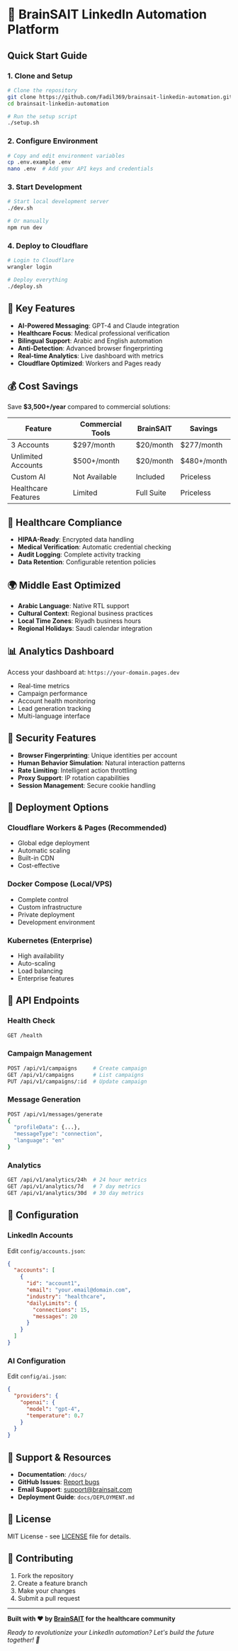 # 🧠 BrainSAIT LinkedIn Automation Platform

## Quick Start Guide

### 1. Clone and Setup

```bash
# Clone the repository
git clone https://github.com/Fadil369/brainsait-linkedin-automation.git
cd brainsait-linkedin-automation

# Run the setup script
./setup.sh
```

### 2. Configure Environment

```bash
# Copy and edit environment variables
cp .env.example .env
nano .env  # Add your API keys and credentials
```

### 3. Start Development

```bash
# Start local development server
./dev.sh

# Or manually
npm run dev
```

### 4. Deploy to Cloudflare

```bash
# Login to Cloudflare
wrangler login

# Deploy everything
./deploy.sh
```

## 🎯 Key Features

- **AI-Powered Messaging**: GPT-4 and Claude integration
- **Healthcare Focus**: Medical professional verification
- **Bilingual Support**: Arabic and English automation
- **Anti-Detection**: Advanced browser fingerprinting
- **Real-time Analytics**: Live dashboard with metrics
- **Cloudflare Optimized**: Workers and Pages ready

## 💰 Cost Savings

Save **$3,500+/year** compared to commercial solutions:

| Feature             | Commercial Tools | BrainSAIT  | Savings     |
| ------------------- | ---------------- | ---------- | ----------- |
| 3 Accounts          | $297/month       | $20/month  | $277/month  |
| Unlimited Accounts  | $500+/month      | $20/month  | $480+/month |
| Custom AI           | Not Available    | Included   | Priceless   |
| Healthcare Features | Limited          | Full Suite | Priceless   |

## 🏥 Healthcare Compliance

- **HIPAA-Ready**: Encrypted data handling
- **Medical Verification**: Automatic credential checking
- **Audit Logging**: Complete activity tracking
- **Data Retention**: Configurable retention policies

## 🌍 Middle East Optimized

- **Arabic Language**: Native RTL support
- **Cultural Context**: Regional business practices
- **Local Time Zones**: Riyadh business hours
- **Regional Holidays**: Saudi calendar integration

## 📊 Analytics Dashboard

Access your dashboard at: `https://your-domain.pages.dev`

- Real-time metrics
- Campaign performance
- Account health monitoring
- Lead generation tracking
- Multi-language interface

## 🔐 Security Features

- **Browser Fingerprinting**: Unique identities per account
- **Human Behavior Simulation**: Natural interaction patterns
- **Rate Limiting**: Intelligent action throttling
- **Proxy Support**: IP rotation capabilities
- **Session Management**: Secure cookie handling

## 🚀 Deployment Options

### Cloudflare Workers & Pages (Recommended)

- Global edge deployment
- Automatic scaling
- Built-in CDN
- Cost-effective

### Docker Compose (Local/VPS)

- Complete control
- Custom infrastructure
- Private deployment
- Development environment

### Kubernetes (Enterprise)

- High availability
- Auto-scaling
- Load balancing
- Enterprise features

## 📱 API Endpoints

### Health Check

```bash
GET /health
```

### Campaign Management

```bash
POST /api/v1/campaigns     # Create campaign
GET /api/v1/campaigns      # List campaigns
PUT /api/v1/campaigns/:id  # Update campaign
```

### Message Generation

```bash
POST /api/v1/messages/generate
{
  "profileData": {...},
  "messageType": "connection",
  "language": "en"
}
```

### Analytics

```bash
GET /api/v1/analytics/24h  # 24 hour metrics
GET /api/v1/analytics/7d   # 7 day metrics
GET /api/v1/analytics/30d  # 30 day metrics
```

## 🔧 Configuration

### LinkedIn Accounts

Edit `config/accounts.json`:

```json
{
  "accounts": [
    {
      "id": "account1",
      "email": "your.email@domain.com",
      "industry": "healthcare",
      "dailyLimits": {
        "connections": 15,
        "messages": 20
      }
    }
  ]
}
```

### AI Configuration

Edit `config/ai.json`:

```json
{
  "providers": {
    "openai": {
      "model": "gpt-4",
      "temperature": 0.7
    }
  }
}
```

## 🛟 Support & Resources

- **Documentation**: `/docs/`
- **GitHub Issues**: [Report bugs](https://github.com/Fadil369/brainsait-linkedin-automation/issues)
- **Email Support**: support@brainsait.com
- **Deployment Guide**: `docs/DEPLOYMENT.md`

## 📄 License

MIT License - see [LICENSE](LICENSE) file for details.

## 🤝 Contributing

1. Fork the repository
2. Create a feature branch
3. Make your changes
4. Submit a pull request

---

**Built with ❤️ by [BrainSAIT](https://brainsait.com) for the healthcare community**

_Ready to revolutionize your LinkedIn automation? Let's build the future together! 🚀_
